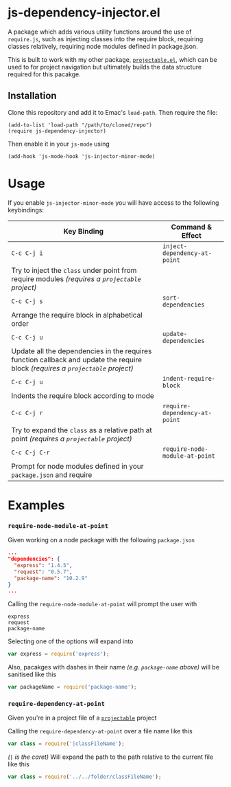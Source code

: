 # js-dependency-injector.el #

A package which adds various utility functions around the use of `require.js`, such as injecting classes into the require block, requiring classes relatively, requiring node modules defined in package.json.

This is built to work with my other package, [`projectable.el`](https://github.com/domtronn/projectable.el), which can be used to for project navigation but ultimately builds the data structure required for this pacakge.

## Installation ##

Clone this repository and add it to Emac's `load-path`. Then require the file:
```
(add-to-list 'load-path "/path/to/cloned/repo")
(require js-dependency-injector)
```
Then enable it in your `js-mode` using
```
(add-hook 'js-mode-hook 'js-injector-minor-mode)
```

# Usage

If you enable `js-injector-minor-mode` you will have access to the following keybindings:

Key Binding | Command & Effect
-------- | --- 
`C-c C-j i` | `inject-dependency-at-point`
 | Try to inject the `class` under point from require modules _(requires a `projectable` project)_
`C-c C-j s` | `sort-dependencies`
 | Arrange the require block in alphabetical order
`C-c C-j u` | `update-dependencies`
 | Update all the dependencies in the requires function callback and update the require block _(requires a `projectable` project)_
`C-c C-j u` | `indent-require-block`
 | Indents the require block according to mode
`C-c C-j r` | `require-dependency-at-point`
 | Try to expand the `class` as a relative path at point _(requires a `projectable` project)_
`C-c C-j C-r` | `require-node-module-at-point`
 | Prompt for node modules defined in your `package.json` and require

# Examples #

### `require-node-module-at-point` ###

Given working on a node package with the following `package.json`

```json
...
"dependencies": {
  "express": "1.4.5",
  "request": "0.5.7",
  "package-name": "10.2.9"
}
...
```

Calling the `require-node-module-at-point` will prompt the user with
```
express
request
package-name
```
Selecting one of the options will expand into
```javascript
var express = require('express');
```
Also, pacakges with dashes in their name _(e.g. `package-name` above)_ will be sanitised like this
```javascript
var packageName = require('package-name');
```

### `require-dependency-at-point` ###

Given you're in a project file of a [`projectable`](https://github.com/domtronn/projectable.el) project

Calling the `require-dependency-at-point` over a file name like this
```javascript
var class = require('|classFileName');
```
_(`|` is the caret)_
Will expand the path to the path relative to the current file like this
```javascript
var class = require('../../folder/classFileName');
```
